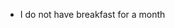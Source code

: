 - I do not have breakfast for a month

<!---
IcetCode/IcetCode is a ✨ special ✨ repository because its `README.md` (this file) appears on your GitHub profile.
You can click the Preview link to take a look at your changes.
--->
